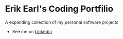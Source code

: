 <!-- # erikjearl.github.io -->
# Erik Earl's Coding Portfilio
A expanding collection of my personal software projects  
- See me on <a href="www.linkedin.com/in/erik-earl">LinkedIn</a>
